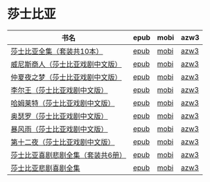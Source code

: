 # 莎士比亚

| 书名 | epub | mobi | azw3 |
| --- | --- | --- | --- |
| [莎士比亚全集（套装共10本）](http://ct.dalanmei.com/f/31084289-571706544-70a55a) | [epub](http://ct.dalanmei.com/f/31084289-571706544-70a55a) | [mobi](http://ct.dalanmei.com/f/31084289-572115580-585563) | [azw3](http://ct.dalanmei.com/f/31084289-572138647-a6a1c8) |
| [威尼斯商人（莎士比亚戏剧中文版）](http://ct.dalanmei.com/f/31084289-571556342-155dc6) | [epub](http://ct.dalanmei.com/f/31084289-571556342-155dc6) | [mobi](http://ct.dalanmei.com/f/31084289-571913237-0e790e) | [azw3](http://ct.dalanmei.com/f/31084289-572203517-e4cb63) |
| [仲夏夜之梦（莎士比亚戏剧中文版）](http://ct.dalanmei.com/f/31084289-571557487-718334) | [epub](http://ct.dalanmei.com/f/31084289-571557487-718334) | [mobi](http://ct.dalanmei.com/f/31084289-571915365-b363e5) | [azw3](http://ct.dalanmei.com/f/31084289-572203764-2a442a) |
| [李尔王（莎士比亚戏剧中文版）](http://ct.dalanmei.com/f/31084289-571557576-36913b) | [epub](http://ct.dalanmei.com/f/31084289-571557576-36913b) | [mobi](http://ct.dalanmei.com/f/31084289-571915841-056677) | [azw3](http://ct.dalanmei.com/f/31084289-572203820-e5a3f9) |
| [哈姆莱特（莎士比亚戏剧中文版）](http://ct.dalanmei.com/f/31084289-571558327-f91461) | [epub](http://ct.dalanmei.com/f/31084289-571558327-f91461) | [mobi](http://ct.dalanmei.com/f/31084289-571917135-706641) | [azw3](http://ct.dalanmei.com/f/31084289-572203933-8da8fe) |
| [奥瑟罗（莎士比亚戏剧中文版）](http://ct.dalanmei.com/f/31084289-571558499-fd5fe7) | [epub](http://ct.dalanmei.com/f/31084289-571558499-fd5fe7) | [mobi](http://ct.dalanmei.com/f/31084289-571918093-e961a6) | [azw3](http://ct.dalanmei.com/f/31084289-572204010-c2e4c9) |
| [暴风雨（莎士比亚戏剧中文版）](http://ct.dalanmei.com/f/31084289-571558551-012a25) | [epub](http://ct.dalanmei.com/f/31084289-571558551-012a25) | [mobi](http://ct.dalanmei.com/f/31084289-571918199-de08da) | [azw3](http://ct.dalanmei.com/f/31084289-572204022-cd0b95) |
| [第十二夜（莎士比亚戏剧中文版）](http://ct.dalanmei.com/f/31084289-571558781-70adbe) | [epub](http://ct.dalanmei.com/f/31084289-571558781-70adbe) | [mobi](http://ct.dalanmei.com/f/31084289-571918524-07d370) | [azw3](http://ct.dalanmei.com/f/31084289-572204073-4ec5b1) |
| [莎士比亚喜剧悲剧全集（套装共6册）](http://ct.dalanmei.com/f/31084289-571514673-304949) | [epub](http://ct.dalanmei.com/f/31084289-571514673-304949) | [mobi](http://ct.dalanmei.com/f/31084289-571777353-82aaba) | [azw3](http://ct.dalanmei.com/f/31084289-571922738-c607a2) |
| [莎士比亚悲剧喜剧全集](http://ct.dalanmei.com/f/31084289-571551553-772ea8) | [epub](http://ct.dalanmei.com/f/31084289-571551553-772ea8) | [mobi](http://ct.dalanmei.com/f/31084289-571876360-bcec4a) | [azw3](http://ct.dalanmei.com/f/31084289-572068547-84b938) |
